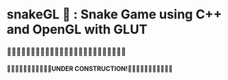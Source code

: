 # snakeGL 🐍 : Snake Game using C++ and OpenGL with GLUT
### 🚧🚧🚧🚧🚧🚧🚧🚧🚧🚧🚧🚧🚧🚧🚧🚧🚧🚧🚧🚧🚧🚧🚧🚧🚧
#### 🚨🚨🚨🚨🚨🚨🚨🚨🚨🚨🚨UNDER CONSTRUCTION!🚨🚨🚨🚨🚨🚨🚨🚨🚨🚨🚨
